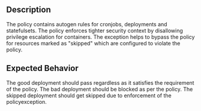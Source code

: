 ## Description

The policy contains autogen rules for cronjobs, deployments and statefulsets.
The policy enforces tighter security context by disallowing privilege escalation for containers.
The exception helps to bypass the policy for resources marked as "skipped" which are configured to violate the policy.

## Expected Behavior

The good deployment should pass regardless as it satisfies the requirement of the policy.
The bad deployment should be blocked as per the policy.
The skipped deployment should get skipped due to enforcement of the policyexception.
